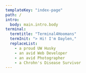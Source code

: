 ```yaml
---
templateKey: "index-page"
path: /
intro:
  body: main.intro.body
terminal:
  termtitle: "Terminal4Hoomans"
  termInit: "> Hi! I'm Daylen,"
  replaceList:
    - a proud UW Husky
    - an avid Web Developer
    - an avid Photographer
    - a Chrohn's Disease Survivor
---
```

